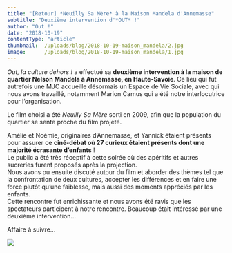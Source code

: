 ```yaml
---
title: "[Retour] *Neuilly Sa Mère* à la Maison Mandela d'Annemasse"
subtitle: "Deuxième intervention d'*OUT* !"
author: "Out !"
date: "2018-10-19"
contentType: "article"
thumbnail:  /uploads/blog/2018-10-19-maison_mandela/2.jpg
image:      /uploads/blog/2018-10-19-maison_mandela/1.jpg
---
```


*Out, la culture dehors !* a effectué sa **deuxième intervention à la maison de quartier Nelson Mandela à Annemasse, en Haute-Savoie**. Ce lieu qui fut autrefois une MJC accueille désormais un Espace de Vie Sociale, avec qui nous avons travaillé, notamment Marion Camus qui a été notre interlocutrice pour l’organisation.

Le film choisi a été *Neuilly Sa Mère* sorti en 2009, afin que la population du quartier se sente proche du film projeté.

Amélie et Noémie, originaires d’Annemasse, et Yannick étaient présents pour assurer ce **ciné-débat où 27 curieux étaient présents dont une majorité écrasante d’enfants** !  
Le public a été très réceptif à cette soirée où des apéritifs et autres sucreries furent proposés après la projection.   
Nous avons pu ensuite discuté autour du film et aborder des thèmes tel que la confrontation de deux cultures, accepter les différences et en faire une force plutôt qu’une faiblesse, mais aussi des moments appréciés par les enfants.  
Cette rencontre fut enrichissante et nous avons été ravis que les spectateurs participent à notre rencontre. Beaucoup était intéressé par une deuxième intervention…

Affaire à suivre...

![](/uploads/blog/2018-10-19-maison_mandela/3.jpg)

